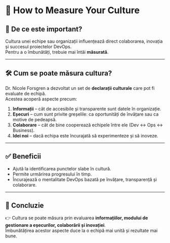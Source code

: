 # 📏 How to Measure Your Culture

## 🔹 De ce este important?
Cultura unei echipe sau organizații influențează direct colaborarea, inovația și succesul proiectelor DevOps.  
Pentru a o îmbunătăți, trebuie mai întâi **măsurată**.

---

## 🛠 Cum se poate măsura cultura?
Dr. Nicole Forsgren a dezvoltat un set de **declarații culturale** care pot fi evaluate de echipă.  
Acestea acoperă aspecte precum:

1. **Informații** – cât de accesibile și transparente sunt datele în organizație.  
2. **Eșecuri** – cum sunt privite greșelile: ca oportunități de învățare sau ca motive de pedeapsă.  
3. **Colaborare** – cât de bine cooperează echipele între ele (Dev ↔ Ops ↔ Business).  
4. **Idei noi** – dacă echipa este încurajată să experimenteze și să inoveze.  

---

## ✅ Beneficii
- Ajută la identificarea punctelor slabe în cultură.  
- Permite urmărirea progresului în timp.  
- Încurajează o mentalitate DevOps bazată pe învățare, transparență și colaborare.  

---

## 🎯 Concluzie
👉 Cultura se poate măsura prin evaluarea **informațiilor, modului de gestionare a eșecurilor, colaborării și inovației**.  
Îmbunătățirea acestor aspecte duce la o echipă mai unită și rezultate mai bune.
